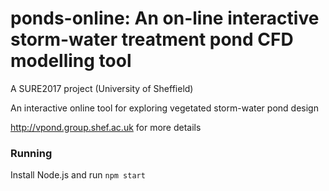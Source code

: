 # ponds-online: An on-line interactive storm-water treatment pond CFD modelling tool

A SURE2017 project (University of Sheffield)

An interactive online tool for exploring vegetated storm-water pond design

http://vpond.group.shef.ac.uk for more details

### Running

Install Node.js and run `npm start`
